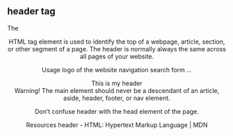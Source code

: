 ## **header tag**
The <header> HTML tag element is used to identify the top of a webpage, article, section, or other segment of a page. 
The header is normally always the same across all pages of your website.
  
  Usage
logo of the website
navigation
search form
...
<body>
    <header>This is my header<header/>
</body>
Warning! The main element should never be a descendant of an article, aside, header, footer, or nav element.

Don’t confuse header with the head element of the page.

Resources
header - HTML: Hypertext Markup Language | MDN
